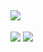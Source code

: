 ## ![](https://github-profile-summary-cards.vercel.app/api/cards/profile-details?username=0307eito&theme=monokai)
![](https://github-profile-summary-cards.vercel.app/api/cards/repos-per-language?username=0307eito&theme=monokai)
![](https://github-profile-summary-cards.vercel.app/api/cards/most-commit-language?username=0307eito&theme=monokai)
